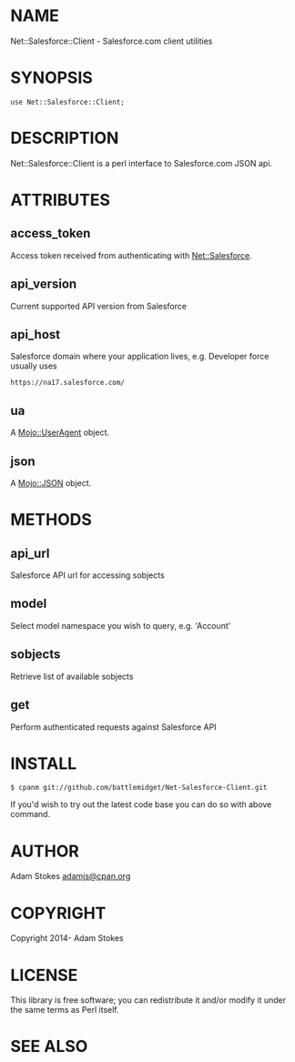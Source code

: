 # NAME

Net::Salesforce::Client - Salesforce.com client utilities

# SYNOPSIS

    use Net::Salesforce::Client;

# DESCRIPTION

Net::Salesforce::Client is a perl interface to Salesforce.com JSON api.

# ATTRIBUTES

## access\_token

Access token received from authenticating with [Net::Salesforce](https://metacpan.org/pod/Net::Salesforce).

## api\_version

Current supported API version from Salesforce

## api\_host

Salesforce domain where your application lives, e.g. Developer force usually uses

    https://na17.salesforce.com/

## ua

A [Mojo::UserAgent](https://metacpan.org/pod/Mojo::UserAgent) object.

## json

A [Mojo::JSON](https://metacpan.org/pod/Mojo::JSON) object.

# METHODS

## api\_url

Salesforce API url for accessing sobjects

## model

Select model namespace you wish to query, e.g. 'Account'

## sobjects

Retrieve list of available sobjects

## get

Perform authenticated requests against Salesforce API

# INSTALL

    $ cpanm git://github.com/battlemidget/Net-Salesforce-Client.git

If you'd wish to try out the latest code base you can do so with above
command.

# AUTHOR

Adam Stokes <adamjs@cpan.org>

# COPYRIGHT

Copyright 2014- Adam Stokes

# LICENSE

This library is free software; you can redistribute it and/or modify
it under the same terms as Perl itself.

# SEE ALSO

